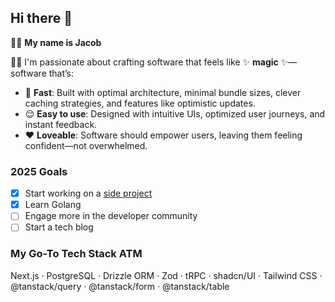 ## Hi there 👋  

🙋‍♂️ **My name is Jacob**  

👨‍💻 I'm passionate about crafting software that feels like ✨ **magic** ✨—software that’s:  
- 🚀 **Fast**: Built with optimal architecture, minimal bundle sizes, clever caching strategies, and features like optimistic updates.  
- 😌 **Easy to use**: Designed with intuitive UIs, optimized user journeys, and instant feedback.  
- ❤️ **Loveable**: Software should empower users, leaving them feeling confident—not overwhelmed.

### 2025 Goals
- [x] Start working on a [side project](https://github.com/JacobSchroder/taskalendar)
- [x] Learn Golang
- [ ] Engage more in the developer community
- [ ] Start a tech blog

### My Go-To Tech Stack ATM  
Next.js · PostgreSQL · Drizzle ORM · Zod · tRPC · shadcn/UI · Tailwind CSS · @tanstack/query · @tanstack/form · @tanstack/table
